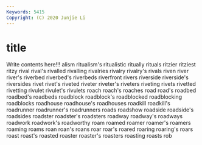 ```yaml
---
Keywords: 5415
Copyright: (C) 2020 Junjie Li
---
```


# title

Write contents here!!!
alism 
ritualism's 
ritualistic
ritually 
rituals 
ritzier 
ritziest 
ritzy 
rival 
rival's 
rivalled 
rivalling 
rivalries
rivalry 
rivalry's 
rivals 
riven 
river 
river's 
riverbed 
riverbed's 
riverbeds 
riverfront
rivers 
riverside 
riverside's 
riversides 
rivet 
rivet's 
riveted 
riveter 
riveter's 
riveters
riveting 
rivets 
rivetted 
rivetting 
rivulet 
rivulet's 
rivulets 
roach 
roach's 
roaches
road 
road's 
roadbed 
roadbed's 
roadbeds 
roadblock 
roadblock's 
roadblocked 
roadblocking 
roadblocks
roadhouse 
roadhouse's 
roadhouses 
roadkill 
roadkill's 
roadrunner 
roadrunner's 
roadrunners 
roads 
roadshow
roadside 
roadside's 
roadsides 
roadster 
roadster's 
roadsters 
roadway 
roadway's 
roadways 
roadwork
roadwork's 
roadworthy 
roam 
roamed 
roamer 
roamer's 
roamers 
roaming 
roams 
roan
roan's 
roans 
roar 
roar's 
roared 
roaring 
roaring's 
roars 
roast 
roast's
roasted 
roaster 
roaster's 
roasters 
roasting 
roasts 
rob 
